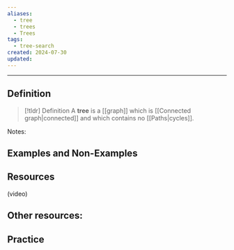 ```yaml
---
aliases:
  - tree
  - trees
  - Trees
tags:
  - tree-search
created: 2024-07-30
updated:
---
```

---
## Definition 

> [!tldr] Definition
> A **tree** is a [[graph]] which is [[Connected graph|connected]] and which contains no [[Paths|cycles]]. 

Notes: 


## Examples and Non-Examples

## Resources 

(video)

Other resources: 
- 

## Practice 

